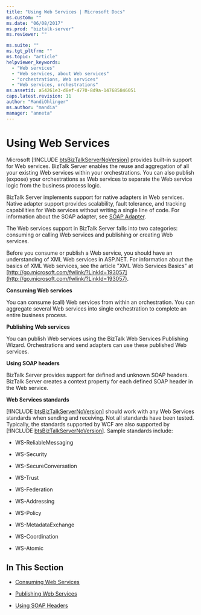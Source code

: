 ```yaml
---
title: "Using Web Services | Microsoft Docs"
ms.custom: ""
ms.date: "06/08/2017"
ms.prod: "biztalk-server"
ms.reviewer: ""

ms.suite: ""
ms.tgt_pltfrm: ""
ms.topic: "article"
helpviewer_keywords: 
  - "Web services"
  - "Web services, about Web services"
  - "orchestrations, Web services"
  - "Web services, orchestrations"
ms.assetid: a54261e3-d8ef-4770-8d9a-147685846051
caps.latest.revision: 11
author: "MandiOhlinger"
ms.author: "mandia"
manager: "anneta"
---
```

# Using Web Services
Microsoft [!INCLUDE [btsBizTalkServerNoVersion](../includes/btsbiztalkservernoversion-md.md)] provides built-in support for Web services. BizTalk Server enables the reuse and aggregation of all your existing Web services within your orchestrations. You can also publish (expose) your orchestrations as Web services to separate the Web service logic from the business process logic.  
  
 BizTalk Server implements support for native adapters in Web services. Native adapter support provides scalability, fault tolerance, and tracking capabilities for Web services without writing a single line of code. For information about the SOAP adapter, see [SOAP Adapter](../core/soap-adapter.md).  
  
 The Web services support in BizTalk Server falls into two categories: consuming or calling Web services and publishing or creating Web services.  
  
 Before you consume or publish a Web service, you should have an understanding of XML Web services in ASP.NET. For information about the basics of XML Web services, see the article "XML Web Services Basics" at [http://go.microsoft.com/fwlink/?LinkId=193057](http://go.microsoft.com/fwlink/?LinkId=193057).  
  
 **Consuming Web services**  
  
 You can consume (call) Web services from within an orchestration. You can aggregate several Web services into single orchestration to complete an entire business process.  
  
 **Publishing Web services**  
  
 You can publish Web services using the BizTalk Web Services Publishing Wizard. Orchestrations and send adapters can use these published Web services.  
  
 **Using SOAP headers**  
  
 BizTalk Server provides support for defined and unknown SOAP headers. BizTalk Server creates a context property for each defined SOAP header in the Web service.  
  
 **Web Services standards**  
  
 [!INCLUDE [btsBizTalkServerNoVersion](../includes/btsbiztalkservernoversion-md.md)] should work with any Web Services standards when sending and receiving. Not all standards have been tested. Typically, the standards supported by WCF are also supported by [!INCLUDE [btsBizTalkServerNoVersion](../includes/btsbiztalkservernoversion-md.md)]. Sample standards include:  
  
-   WS-ReliableMessaging  
  
-   WS-Security  
  
-   WS-SecureConversation  
  
-   WS-Trust  
  
-   WS-Federation  
  
-   WS-Addressing  
  
-   WS-Policy  
  
-   WS-MetadataExchange  
  
-   WS-Coordination  
  
-   WS-Atomic  
  
## In This Section  
  
-   [Consuming Web Services](../core/consuming-web-services.md)  
  
-   [Publishing Web Services](../core/publishing-web-services.md)  
  
-   [Using SOAP Headers](../core/using-soap-headers.md)